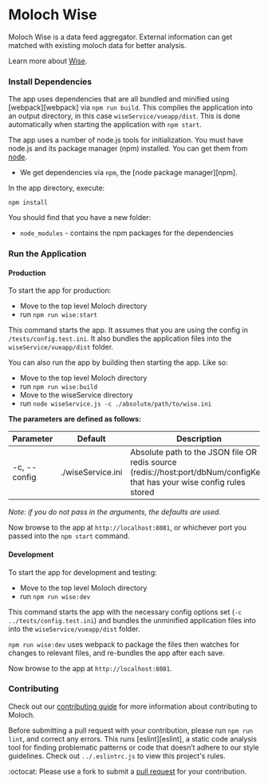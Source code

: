 # Moloch Wise

Moloch Wise is a data feed aggregator. External information can get matched with existing moloch data for better analysis.

Learn more about [Wise](https://molo.ch/wise).

### Install Dependencies

The app uses dependencies that are all bundled and minified using [webpack][webpack] via `npm run build`. This compiles the application into an output directory, in this case `wiseService/vueapp/dist`. This is done automatically when starting the application with `npm start`.

The app uses a number of node.js tools for initialization. You must have node.js and its package manager (npm) installed. You can get them from [node](http://nodejs.org/).

* We get dependencies via `npm`, the [node package manager][npm].

In the app directory, execute:

```
npm install
```

You should find that you have a new folder:

* `node_modules` - contains the npm packages for the dependencies


### Run the Application

#### Production

To start the app for production:
* Move to the top level Moloch directory
* run `npm run wise:start`

This command starts the app. It assumes that you are using the config in `/tests/config.test.ini`. It also bundles the application files into the `wiseService/vueapp/dist` folder.

You can also run the app by building then starting the app. Like so:
* Move to the top level Moloch directory
* run `npm run wise:build`
* Move to the wiseService directory
* run `node wiseService.js -c ./absolute/path/to/wise.ini`

**The parameters are defined as follows:**

| Parameter       | Default | Description |
| --------------- | ------- | ----------- |
| -c, --config    | ./wiseService.ini | Absolute path to the JSON file OR redis source (redis://host:port/dbNum/configKey) that has your wise config rules stored |


_Note: if you do not pass in the arguments, the defaults are used._

Now browse to the app at `http://localhost:8081`, or whichever port you passed into the `npm start` command.

#### Development

To start the app for development and testing:
* Move to the top level Moloch directory
* run `npm run wise:dev`

This command starts the app with the necessary config options set (`-c ../tests/config.test.ini`) and bundles the unminified application files into into the `wiseService/vueapp/dist` folder.

`npm run wise:dev` uses webpack to package the files then watches for changes to relevant files, and re-bundles the app after each save.

Now browse to the app at `http://localhost:8081`.

### Contributing

Check out our [contributing guide](../CONTRIBUTING.md) for more information about contributing to Moloch.

Before submitting a pull request with your contribution, please run `npm run lint`, and correct any errors. This runs [eslint][eslint], a static code analysis tool for finding problematic patterns or code that doesn’t adhere to our style guidelines. Check out `../.eslintrc.js` to view this project's rules.

:octocat: Please use a fork to submit a [pull request](https://help.github.com/articles/creating-a-pull-request/) for your contribution.
